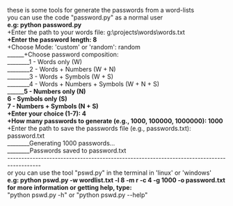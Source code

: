 these is some tools for generate the passwords from a word-lists
<br>you can use the code "password.py" as a normal user
<br>______e.g: python password.py
<br>______+Enter the path to your words file: g:\projects\words\words.txt
<br>______+Enter the password length: 8
<br>______+Choose Mode: 'custom' or 'random': random
<br>______+Choose password composition: 
<br>________1 - Words only (W)
<br>________2 - Words + Numbers (W + N)
<br>________3 - Words + Symbols (W + S)
<br>________4 - Words + Numbers + Symbols (W + N + S)
<br>________5 - Numbers only (N)
<br>________6 - Symbols only (S)
<br>________7 - Numbers + Symbols (N + S)
<br>______+Enter your choice (1-7): 4
<br>______+How many passwords to generate (e.g., 1000, 100000, 1000000): 1000
<br>______+Enter the path to save the passwords file (e.g., passwords.txt): password.txt
<br>________Generating 1000 passwords...
<br>________Passwords saved to password.txt
<br>------------------------------------------------------------------------------------------
<br>or you can use the tool "pswd.py" in the terminal in 'linux' or 'windows'
<br>______e.g: python pswd.py -w wordlist.txt -l 8 -m r -c 4 -g 1000 -o password.txt
<br>for more information or getting help, type:
<br>______"python pswd.py -h" or "python pswd.py --help"
